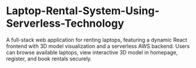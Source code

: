 # Laptop-Rental-System-Using-Serverless-Technology
A full-stack web application for renting laptops, featuring a dynamic React frontend with 3D model visualization and a serverless AWS backend. Users can browse available laptops, view interactive 3D model in homepage, register, and book rentals securely.
